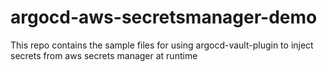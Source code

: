 # argocd-aws-secretsmanager-demo
This repo contains the sample files for using argocd-vault-plugin to inject secrets from aws secrets manager at runtime
